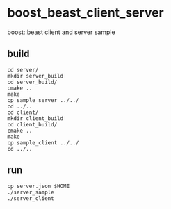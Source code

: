 # boost_beast_client_server
boost::beast client and server sample
## build
```shell
cd server/
mkdir server_build
cd server_build/
cmake ..
make
cp sample_server ../../
cd ../..
cd client/
mkdir client_build
cd client_build/
cmake ..
make
cp sample_client ../../
cd ../..
```
## run
```shell
cp server.json $HOME
./server_sample
./server_client
```
